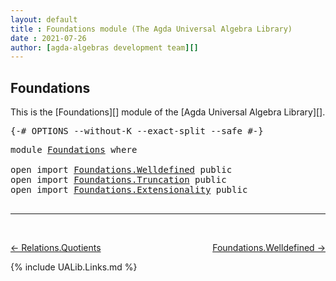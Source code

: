 ```yaml
---
layout: default
title : Foundations module (The Agda Universal Algebra Library)
date : 2021-07-26
author: [agda-algebras development team][]
---
```


## Foundations

This is the [Foundations][] module of the [Agda Universal Algebra Library][].


<pre class="Agda">
<a id="266" class="Symbol">{-#</a> <a id="270" class="Keyword">OPTIONS</a> <a id="278" class="Pragma">--without-K</a> <a id="290" class="Pragma">--exact-split</a> <a id="304" class="Pragma">--safe</a> <a id="311" class="Symbol">#-}</a>
</pre>

<pre class="Agda">
<a id="340" class="Keyword">module</a> <a id="347" href="Foundations.html" class="Module">Foundations</a> <a id="359" class="Keyword">where</a>

<a id="366" class="Keyword">open</a> <a id="371" class="Keyword">import</a> <a id="378" href="Foundations.Welldefined.html" class="Module">Foundations.Welldefined</a> <a id="402" class="Keyword">public</a>
<a id="409" class="Keyword">open</a> <a id="414" class="Keyword">import</a> <a id="421" href="Foundations.Truncation.html" class="Module">Foundations.Truncation</a> <a id="444" class="Keyword">public</a>
<a id="451" class="Keyword">open</a> <a id="456" class="Keyword">import</a> <a id="463" href="Foundations.Extensionality.html" class="Module">Foundations.Extensionality</a> <a id="490" class="Keyword">public</a>

</pre>


-------------------------------------

<br>

[← Relations.Quotients](Relations.Quotients.html)
<span style="float:right;">[Foundations.Welldefined →](Foundations.Welldefined.html)</span>

{% include UALib.Links.md %}


[agda-algebras development team]: https://github.com/ualib/agda-algebras#the-agda-algebras-development-team
